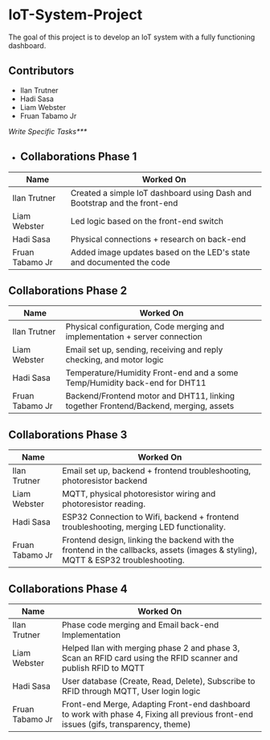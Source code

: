 # IoT-System-Project

The goal of this project is to develop an IoT system with a fully functioning dashboard.

## Contributors

- Ilan Trutner
- Hadi Sasa
- Liam Webster
- Fruan Tabamo Jr

_Write Specific Tasks***_
- ## Collaborations Phase 1 

| Name            | Worked On                                                                   |
| --------------- | --------------------------------------------------------------------------- |
| Ilan Trutner    | Created a simple IoT dashboard using Dash and Bootstrap and the front-end |
| Liam Webster    | Led logic based on the front-end switch |
| Hadi Sasa       | Physical connections + research on back-end|
| Fruan Tabamo Jr | Added image updates based on the LED's state and documented the code|

## Collaborations Phase 2

| Name            | Worked On                                                                   |
| --------------- | --------------------------------------------------------------------------- |
| Ilan Trutner    | Physical configuration, Code merging and implementation + server connection |
| Liam Webster    | Email set up, sending, receiving and reply checking, and motor logic  |
| Hadi Sasa       | Temperature/Humidity Front-end and a some Temp/Humidity back-end for DHT11  |
| Fruan Tabamo Jr | Backend/Frontend motor and DHT11, linking together Frontend/Backend, merging, assets|

## Collaborations Phase 3

| Name            | Worked On                                                                   |
| --------------- | --------------------------------------------------------------------------- |
| Ilan Trutner    | Email set up, backend + frontend troubleshooting, photoresistor backend     |
| Liam Webster    | MQTT, physical photoresistor wiring and photoresistor reading.  |
| Hadi Sasa       | ESP32 Connection to Wifi, backend + frontend troubleshooting, merging LED functionality.  |
| Fruan Tabamo Jr | Frontend design, linking the backend with the frontend in the callbacks, assets (images & styling), MQTT & ESP32 troubleshooting.  |

## Collaborations Phase 4

| Name            | Worked On                                                                   |
| --------------- | --------------------------------------------------------------------------- |
| Ilan Trutner    | Phase code merging and Email back-end Implementation             |
| Liam Webster    | Helped Ilan with merging phase 2 and phase 3, Scan an RFID card using the RFID scanner and publish RFID to MQTT |
| Hadi Sasa       | User database (Create, Read, Delete), Subscribe to RFID through MQTT, User login logic |
| Fruan Tabamo Jr | Front-end Merge, Adapting Front-end dashboard to work with phase 4, Fixing all previous front-end issues (gifs, transparency, theme) |
